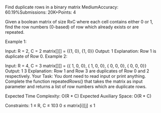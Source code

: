 Find duplicate rows in a binary matrix
MediumAccuracy: 60.19%Submissions: 20K+Points: 4

Given a boolean matrix of size RxC where each cell contains either 0 or 1, find the row numbers (0-based) of row which already exists or are repeated.

Example 1:

Input:
R = 2, C = 2
matrix[][] = {{1, 0},
            {1, 0}}
Output: 
1
Explanation:
Row 1 is duplicate of Row 0.
Example 2:

Input:
R = 4, C = 3
matrix[][] = {{ 1, 0, 0},
            { 1, 0, 0},
            { 0, 0, 0},
            { 0, 0, 0}}
Output: 
1 3 
Explanation:
Row 1 and Row 3 are duplicates of Row 0 and 2 respectively. 
Your Task:
You dont need to read input or print anything. Complete the function repeatedRows() that takes the matrix as input parameter and returns a list of row numbers which are duplicate rows.

Expected Time Complexity: O(R * C)
Expected Auxiliary Space: O(R * C)

Constraints:
1 ≤ R, C ≤ 103
0 ≤ matrix[i][j] ≤ 1
